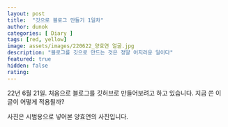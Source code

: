 ```yaml
---
layout: post
title:  "깃으로 블로그 만들기 1일차"
author: dunok
categories: [ Diary ]
tags: [red, yellow]
image: assets/images/220622_양효연 얼굴.jpg
description: "블로그를 깃으로 만드는 것은 정말 어지러운 일이다"
featured: true
hidden: false
rating:
---
```


22년 6월 21일. 처음으로 블로그를 깃허브로 만들어보려고 하고 있습니다. 지금 쓴 이 글이 어떻게 적용될까?

사진은 시범용으로 넣어본 양효연의 사진입니다.